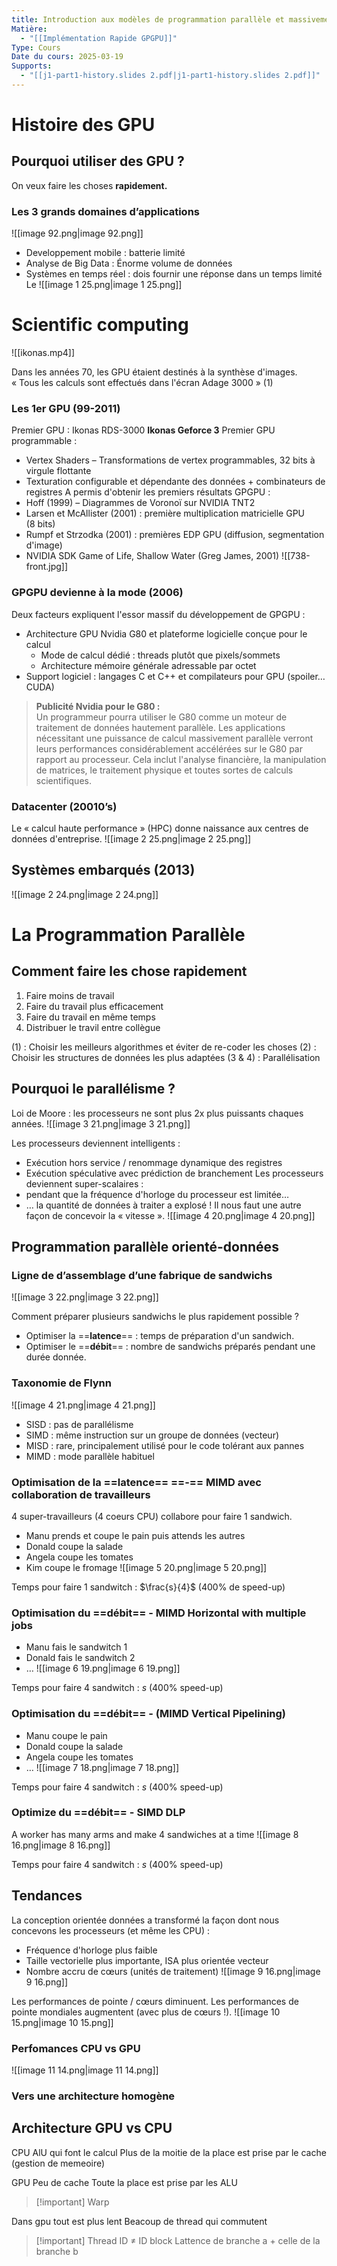 ```yaml
---
title: Introduction aux modèles de programmation parallèle et massivement parallèle
Matière:
  - "[[Implémentation Rapide GPGPU]]"
Type: Cours
Date du cours: 2025-03-19
Supports:
  - "[[j1-part1-history.slides 2.pdf|j1-part1-history.slides 2.pdf]]"
---
```

# Histoire des GPU
## Pourquoi utiliser des GPU ?
  
On veux faire les choses **rapidement.**
### Les 3 grands domaines d’applications
![[image 92.png|image 92.png]]

- Developpement mobile : batterie limité
- Analyse de Big Data : Énorme volume de données
- Systèmes en temps réel : dois fournir une réponse dans un temps limité
Le
![[image 1 25.png|image 1 25.png]]

  
# Scientific computing
  
![[ikonas.mp4]]

  
Dans les années 70, les GPU étaient destinés à la synthèse d'images.
« Tous les calculs sont effectués dans l'écran Adage 3000 » (1)
  
### Les 1er GPU (99-2011)
  
Premier GPU : Ikonas RDS-3000
**Ikonas Geforce 3**
Premier GPU programmable :
- Vertex Shaders – Transformations de vertex programmables, 32 bits à virgule flottante
- Texturation configurable et dépendante des données + combinateurs de registres
A permis d'obtenir les premiers résultats GPGPU :
- Hoff (1999) – Diagrammes de Voronoï sur NVIDIA TNT2
- Larsen et McAllister (2001) : première multiplication matricielle GPU (8 bits)
- Rumpf et Strzodka (2001) : premières EDP GPU (diffusion, segmentation d'image)
- NVIDIA SDK Game of Life, Shallow Water (Greg James, 2001)
![[738-front.jpg]]

  
### GPGPU devienne à la mode (2006)
  
Deux facteurs expliquent l'essor massif du développement de GPGPU :
- Architecture GPU Nvidia G80 et plateforme logicielle conçue pour le calcul
    - Mode de calcul dédié : threads plutôt que pixels/sommets
    - Architecture mémoire générale adressable par octet
- Support logiciel : langages C et C++ et compilateurs pour GPU (spoiler… CUDA)
  

> **Publicité Nvidia pour le G80 :**  
> Un programmeur pourra utiliser le G80 comme un moteur de traitement de données hautement parallèle. Les applications nécessitant une puissance de calcul massivement parallèle verront leurs performances considérablement accélérées sur le G80 par rapport au processeur. Cela inclut l'analyse financière, la manipulation de matrices, le traitement physique et toutes sortes de calculs scientifiques.
  
### Datacenter (20010’s)
  
Le « calcul haute performance » (HPC) donne naissance aux centres de données d'entreprise.
![[image 2 25.png|image 2 25.png]]

  
## Systèmes embarqués (2013)
  
![[image 2 24.png|image 2 24.png]]

  
# La Programmation Parallèle
  
## Comment faire les chose rapidement
  
1. Faire moins de travail
2. Faire du travail plus efficacement
3. Faire du travail en même temps
4. Distribuer le travil entre collègue
  
(1) : Choisir les meilleurs algorithmes et éviter de re-coder les choses
(2) : Choisir les structures de données les plus adaptées
(3 & 4) : Parallélisation
  
## Pourquoi le parallélisme ?
  
Loi de Moore : les processeurs ne sont plus 2x plus puissants chaques années.
![[image 3 21.png|image 3 21.png]]

Les processeurs deviennent intelligents :
- Exécution hors service / renommage dynamique des registres
- Exécution spéculative avec prédiction de branchement
Les processeurs deviennent super-scalaires :
- pendant que la fréquence d'horloge du processeur est limitée…
- … la quantité de données à traiter a explosé !
Il nous faut une autre façon de concevoir la « vitesse ».
![[image 4 20.png|image 4 20.png]]

  
## Programmation parallèle orienté-données
  
### Ligne de d’assemblage d’une fabrique de sandwichs
  
![[image 3 22.png|image 3 22.png]]

Comment préparer plusieurs sandwichs le plus rapidement possible ?
- Optimiser la ==**latence**== : temps de préparation d'un sandwich.
- Optimiser le ==**débit**== : nombre de sandwichs préparés pendant une durée donnée.
  
### Taxonomie de Flynn
![[image 4 21.png|image 4 21.png]]

- SISD : pas de parallélisme
- SIMD : même instruction sur un groupe de données (vecteur)
- MISD : rare, principalement utilisé pour le code tolérant aux pannes
- MIMD : mode parallèle habituel
  
### Optimisation de la ==latence== ==-== MIMD avec collaboration de travailleurs
  
4 super-travailleurs (4 coeurs CPU) collabore pour faire 1 sandwich.
- Manu prends et coupe le pain puis attends les autres
- Donald coupe la salade
- Angela coupe les tomates
- Kim coupe le fromage
![[image 5 20.png|image 5 20.png]]

Temps pour faire 1 sandwitch : $\frac{s}{4}$ (400% de speed-up)
  
### Optimisation du ==débit== - MIMD Horizontal with multiple jobs
  
- Manu fais le sandwitch 1
- Donald fais le sandwitch 2
- …
![[image 6 19.png|image 6 19.png]]

Temps pour faire 4 sandwitch : $s$ (400% speed-up)
  
### Optimisation du ==débit== - (MIMD Vertical Pipelining)
  
- Manu coupe le pain
- Donald coupe la salade
- Angela coupe les tomates
- …
![[image 7 18.png|image 7 18.png]]

Temps pour faire 4 sandwitch : $s$ (400% speed-up)
  
### **Optimize du** ==**débit**== **- SIMD DLP**
  
A worker has many arms and make 4 sandwiches at a time
![[image 8 16.png|image 8 16.png]]

Temps pour faire 4 sandwitch : $s$ (400% speed-up)
  
## Tendances
  
La conception orientée données a transformé la façon dont nous concevons les processeurs (et même les CPU) :
- Fréquence d'horloge plus faible
- Taille vectorielle plus importante, ISA plus orientée vecteur
- Nombre accru de cœurs (unités de traitement)
![[image 9 16.png|image 9 16.png]]

Les performances de pointe / cœurs diminuent.
Les performances de pointe mondiales augmentent (avec plus de cœurs !).
![[image 10 15.png|image 10 15.png]]

  
### Perfomances CPU vs GPU
  
![[image 11 14.png|image 11 14.png]]

  
### Vers une architecture homogène
  
## Architecture GPU vs CPU
  
CPU
AlU qui font le calcul
Plus de la moitie de la place est prise par le cache (gestion de memeoire)
  
GPU
Peu de cache
Toute la place est prise par les ALU
  

> [!important] Warp
  
Dans gpu tout est plus lent
Beacoup de thread qui commutent
  

> [!important] Thread ID $\ne$ ID block
Lattence de branche a + celle de la branche b